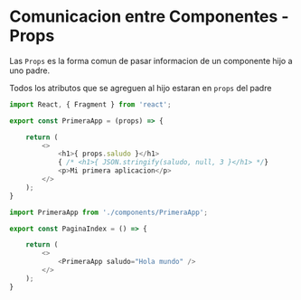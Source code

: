 # Comunicacion entre Componentes - Props

Las `Props` es la forma comun de pasar informacion de un componente hijo a uno padre.

Todos los atributos que se agreguen al hijo estaran en `props` del padre

```js
import React, { Fragment } from 'react';

export const PrimeraApp = (props) => {

    return (
        <>
            <h1>{ props.saludo }</h1>
            { /* <h1>{ JSON.stringify(saludo, null, 3 }</h1> */}
            <p>Mi primera aplicacion</p>
        </>
    );
}
```

```js
import PrimeraApp from './components/PrimeraApp';

export const PaginaIndex = () => {

    return (
        <>
            <PrimeraApp saludo="Hola mundo" />
        </>
    );
}
```